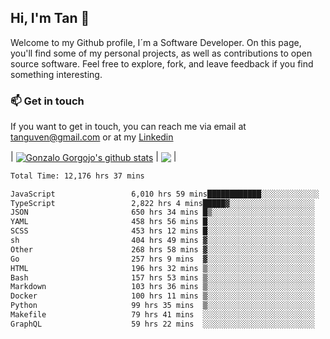 ## Hi, I'm Tan 👋

Welcome to my Github profile, I´m a Software Developer. On this page, you'll find some of my personal projects, as well as contributions to open source software. Feel free to explore, fork, and leave feedback if you find something interesting.

### 📫 Get in touch

If you want to get in touch, you can reach me via email at [tanguven@gmail.com](mailto:tanguven@gmail.com) or at my [Linkedin](https://www.linkedin.com/in/tanguven/)

| <a href="https://github.com/tnguven"><img align="center" src="https://github-readme-stats.vercel.app/api?username=tnguven&show_icons=true&include_all_commits=true&theme=gotham&hide_border=true" alt="Gonzalo Gorgojo's github stats" /></a> | <a href="https://github.com/tnguven"><img align="center" src="https://github-readme-stats.vercel.app/api/top-langs/?username=tnguven&layout=compact&theme=gotham&hide_border=true" /></a> |

<!--START_SECTION:waka-->

```txt
Total Time: 12,176 hrs 37 mins

JavaScript                 6,010 hrs 59 mins████████████░░░░░░░░░░░░░   48.30 %
TypeScript                 2,822 hrs 4 mins█████▓░░░░░░░░░░░░░░░░░░░   22.68 %
JSON                       650 hrs 34 mins █▒░░░░░░░░░░░░░░░░░░░░░░░   05.23 %
YAML                       458 hrs 56 mins █░░░░░░░░░░░░░░░░░░░░░░░░   03.69 %
SCSS                       453 hrs 12 mins █░░░░░░░░░░░░░░░░░░░░░░░░   03.64 %
sh                         404 hrs 49 mins ▓░░░░░░░░░░░░░░░░░░░░░░░░   03.25 %
Other                      268 hrs 58 mins ▓░░░░░░░░░░░░░░░░░░░░░░░░   02.16 %
Go                         257 hrs 9 mins  ▓░░░░░░░░░░░░░░░░░░░░░░░░   02.07 %
HTML                       196 hrs 32 mins ▒░░░░░░░░░░░░░░░░░░░░░░░░   01.58 %
Bash                       157 hrs 53 mins ▒░░░░░░░░░░░░░░░░░░░░░░░░   01.27 %
Markdown                   103 hrs 36 mins ▒░░░░░░░░░░░░░░░░░░░░░░░░   00.83 %
Docker                     100 hrs 11 mins ▒░░░░░░░░░░░░░░░░░░░░░░░░   00.80 %
Python                     99 hrs 35 mins  ▒░░░░░░░░░░░░░░░░░░░░░░░░   00.80 %
Makefile                   79 hrs 41 mins  ░░░░░░░░░░░░░░░░░░░░░░░░░   00.64 %
GraphQL                    59 hrs 22 mins  ░░░░░░░░░░░░░░░░░░░░░░░░░   00.48 %
```

<!--END_SECTION:waka-->
